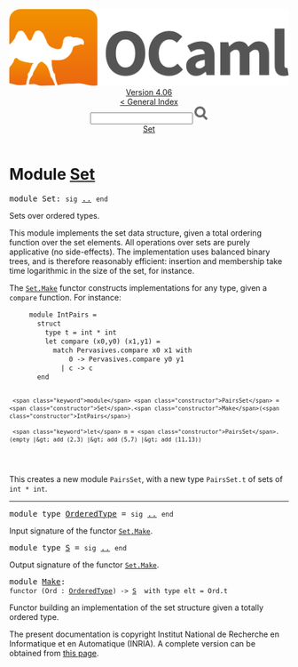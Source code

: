 <!-- ((! set title API !)) ((! set documentation !)) ((! set api !)) ((! set nobreadcrumb !)) -->
<div class="api"><header><nav class="toc brand"><a class="brand" href="https://ocaml.org/"><img src="colour-logo-gray.svg" class="svg" alt="OCaml"></a></nav><nav class="toc"><div class="toc_version"><a href="/docs" id="version-select">Version 4.06</a></div><a href="index.html">&lt; General Index</a><div class="api_search"><input type="text" name="apisearch" id="api_search" oninput="mySearch(false);" onkeypress="this.oninput();" onclick="this.oninput();" onpaste="this.oninput();">
<img src="search_icon.svg" alt="Search" class="svg" onclick="mySearch(false)"></div>
<div id="search_results"></div><div class="toc_title"><a href="#top">Set</a></div><ul></ul></nav></header>

<h1>Module <a href="type_Set.html">Set</a></h1>

<pre><span id="MODULESet"><span class="keyword">module</span> Set</span>: <code class="code"><span class="keyword">sig</span></code> <a href="Set.html">..</a> <code class="code"><span class="keyword">end</span></code></pre><div class="info module top">
<div class="info-desc">
<p>Sets over ordered types.</p>

<p>This module implements the set data structure, given a total ordering
   function over the set elements. All operations over sets
   are purely applicative (no side-effects).
   The implementation uses balanced binary trees, and is therefore
   reasonably efficient: insertion and membership take time
   logarithmic in the size of the set, for instance.</p>

<p>The <a href="Set.Make.html"><code class="code"><span class="constructor">Set</span>.<span class="constructor">Make</span></code></a> functor constructs implementations for any type, given a
   <code class="code">compare</code> function.
   For instance:</p>
<pre class="codepre"><code class="code">     <span class="keyword">module</span> <span class="constructor">IntPairs</span> =
       <span class="keyword">struct</span>
         <span class="keyword">type</span> t = int * int
         <span class="keyword">let</span> compare (x0,y0) (x1,y1) =
           <span class="keyword">match</span> <span class="constructor">Pervasives</span>.compare x0 x1 <span class="keyword">with</span>
               0 <span class="keywordsign">-&gt;</span> <span class="constructor">Pervasives</span>.compare y0 y1
             <span class="keywordsign">|</span> c <span class="keywordsign">-&gt;</span> c
       <span class="keyword">end</span>

     <span class="keyword">module</span> <span class="constructor">PairsSet</span> = <span class="constructor">Set</span>.<span class="constructor">Make</span>(<span class="constructor">IntPairs</span>)

     <span class="keyword">let</span> m = <span class="constructor">PairsSet</span>.(empty |&gt; add (2,3) |&gt; add (5,7) |&gt; add (11,13))
   </code></pre>
<p>This creates a new module <code class="code"><span class="constructor">PairsSet</span></code>, with a new type <code class="code"><span class="constructor">PairsSet</span>.t</code>
   of sets of <code class="code">int&nbsp;*&nbsp;int</code>.</p>
</div>
</div>
<hr width="100%">

<pre><span id="MODULETYPEOrderedType"><span class="keyword">module type</span> <a href="Set.OrderedType.html">OrderedType</a></span> = <code class="code"><span class="keyword">sig</span></code> <a href="Set.OrderedType.html">..</a> <code class="code"><span class="keyword">end</span></code></pre><div class="info">
<p>Input signature of the functor <a href="Set.Make.html"><code class="code"><span class="constructor">Set</span>.<span class="constructor">Make</span></code></a>.</p>

</div>

<pre><span id="MODULETYPES"><span class="keyword">module type</span> <a href="Set.S.html">S</a></span> = <code class="code"><span class="keyword">sig</span></code> <a href="Set.S.html">..</a> <code class="code"><span class="keyword">end</span></code></pre><div class="info">
<p>Output signature of the functor <a href="Set.Make.html"><code class="code"><span class="constructor">Set</span>.<span class="constructor">Make</span></code></a>.</p>

</div>

<pre><span id="MODULEMake"><span class="keyword">module</span> <a href="Set.Make.html">Make</a></span>: <div class="sig_block"><code class="code"><span class="keyword">functor</span>&nbsp;(</code><code class="code"><span class="constructor">Ord</span></code><code class="code">&nbsp;:&nbsp;</code><code class="type"><a href="Set.OrderedType.html">OrderedType</a></code><code class="code">)&nbsp;<span class="keywordsign">-&gt;</span>&nbsp;</code><code class="type"><a href="Set.S.html">S</a></code><code class="type">  with type elt = Ord.t</code></div></pre><div class="info">
<p>Functor building an implementation of the set structure
   given a totally ordered type.</p>

</div>
<div class="copyright">The present documentation is copyright Institut National de Recherche en Informatique et en Automatique (INRIA). A complete version can be obtained from <a href="http://caml.inria.fr/pub/docs/manual-ocaml/">this page</a>.</div></div>